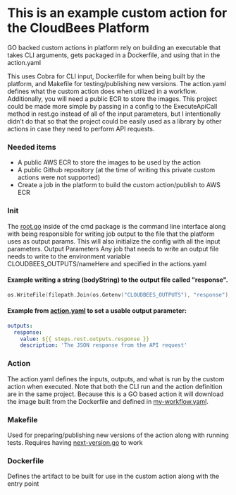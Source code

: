 # This is an example custom action for the CloudBees Platform

GO backed custom actions in platform rely on building an executable that takes CLI arguments, gets packaged in a Dockerfile, and using that in the action.yaml

This uses Cobra for CLI input, Dockerfile for when being built by the platform, and Makefile for testing/publishing new versions. The action.yaml defines what the custom action does when utilized in a workflow. Additionally, you will need a public ECR to store the images. This project could be made more simple by passing in a config to the ExecuteApiCall method in rest.go instead of all of the input parameters, but I intentionally didn’t do that so that the project could be easily used as a library by other actions in case they need to perform API requests.

### Needed items

* A public AWS ECR to store the images to be used by the action
* A public Github repository (at the time of writing this private custom actions were not supported)
* Create a job in the platform to build the custom action/publish to AWS ECR

### Init

The [root.go](./cmd/root.go) inside of the cmd package is the command line interface along with being responsible for writing job output to the file that the platform uses as output params. This will also initialize the config with all the input parameters.
Output Parameters
Any job that needs to write an output file needs to write to the environment variable CLOUDBEES_OUTPUTS/nameHere and specified in the actions.yaml

#### Example writing a string (bodyString) to the output file called "response". 
````go
os.WriteFile(filepath.Join(os.Getenv("CLOUDBEES_OUTPUTS"), "response"), []byte(bodyString), 0666)
````



#### Example from [action.yaml](action.yaml) to set a usable output parameter:
````yaml
outputs:
  response:
    value: ${{ steps.rest.outputs.response }}
    description: 'The JSON response from the API request'
````


### Action
The action.yaml defines the inputs, outputs, and what is run by the custom action when executed. Note that both the CLI run and the action definition are in the same project. Because this is a GO based action it will download the image built from the Dockerfile and defined in [my-workflow.yaml](.cloudbees/workflows/my-workflow.yaml).

### Makefile
Used for preparing/publishing new versions of the action along with running tests. Requires having [next-version.go](.cloudbees/release/next-version.go) to work

### Dockerfile
Defines the artifact to be built for use in the custom action along with the entry point


